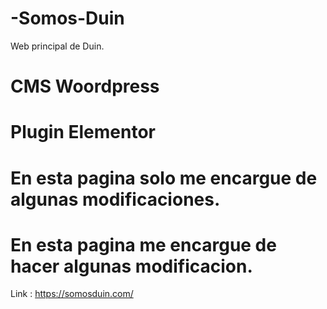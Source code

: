 # -Somos-Duin
Web principal de Duin. 
# CMS Woordpress
# Plugin Elementor
# En esta pagina solo me encargue de algunas modificaciones.
# En esta pagina me encargue de hacer algunas modificacion. 

Link : https://somosduin.com/
